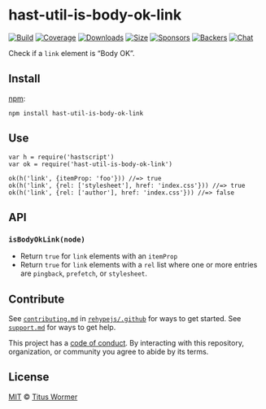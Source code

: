 hast-util-is-body-ok-link
=========================

[![Build](https://img.shields.io/travis/rehypejs/rehype-minify.svg)](https://travis-ci.org/rehypejs/rehype-minify) [![Coverage](https://img.shields.io/codecov/c/github/rehypejs/rehype-minify.svg)](https://codecov.io/github/rehypejs/rehype-minify) [![Downloads](https://img.shields.io/npm/dm/hast-util-is-body-ok-link.svg)](https://www.npmjs.com/package/hast-util-is-body-ok-link) [![Size](https://img.shields.io/bundlephobia/minzip/hast-util-is-body-ok-link.svg)](https://bundlephobia.com/result?p=hast-util-is-body-ok-link) [![Sponsors](https://opencollective.com/unified/sponsors/badge.svg)](https://opencollective.com/unified) [![Backers](https://opencollective.com/unified/backers/badge.svg)](https://opencollective.com/unified) [![Chat](https://img.shields.io/badge/chat-spectrum-7b16ff.svg)](https://spectrum.chat/unified/syntax-tree)

Check if a `link` element is “Body OK”.

Install
-------

[npm](https://docs.npmjs.com/cli/install):

    npm install hast-util-is-body-ok-link

Use
---

    var h = require('hastscript')
    var ok = require('hast-util-is-body-ok-link')

    ok(h('link', {itemProp: 'foo'})) //=> true
    ok(h('link', {rel: ['stylesheet'], href: 'index.css'})) //=> true
    ok(h('link', {rel: ['author'], href: 'index.css'})) //=> false

API
---

### `isBodyOkLink(node)`

-   Return `true` for `link` elements with an `itemProp`
-   Return `true` for `link` elements with a `rel` list where one or more entries are `pingback`, `prefetch`, or `stylesheet`.

Contribute
----------

See [`contributing.md`](https://github.com/rehypejs/.github/blob/main/contributing.md) in [`rehypejs/.github`](https://github.com/rehypejs/.github) for ways to get started. See [`support.md`](https://github.com/rehypejs/.github/blob/main/support.md) for ways to get help.

This project has a [code of conduct](https://github.com/rehypejs/.github/blob/main/code-of-conduct.md). By interacting with this repository, organization, or community you agree to abide by its terms.

License
-------

[MIT](https://github.com/rehypejs/rehype-minify/blob/main/license) © [Titus Wormer](https://wooorm.com)
